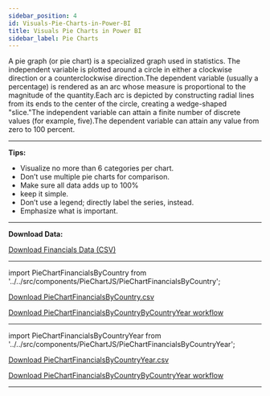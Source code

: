 ```yaml
---
sidebar_position: 4 
id: Visuals-Pie-Charts-in-Power-BI
title: Visuals Pie Charts in Power BI
sidebar_label: Pie Charts
---
```

<p>A pie graph (or pie chart) is a specialized graph used in statistics. The independent variable is plotted around a circle in either a clockwise direction or a counterclockwise direction.The dependent variable (usually a percentage) is rendered as an arc whose measure is proportional to the magnitude of the quantity.Each arc is depicted by constructing radial lines from its ends to the center of the circle, creating a wedge-shaped "slice."The independent variable can attain a finite number of discrete values (for example, five).The dependent variable can attain any value from zero to 100 percent.</p>  

---

**Tips:**

* Visualize no more than 6 categories per chart.
* Don’t use multiple pie charts for comparison.
* Make sure all data adds up to 100%
* keep it simple.
* Don’t use a legend; directly label the series, instead.
* Emphasize what is important. 

--- 

**Download Data:**

<p><a href="/data/LineChart/financials.csv" download="financials.csv">Download Financials Data (CSV)</a></p> 

--- 

import PieChartFinancialsByCountry from '../../src/components/PieChartJS/PieChartFinancialsByCountry';

<PieChartFinancialsByCountry /> 


<p><a href="/data/PieChart/PieChartFinancialsByCountry.csv" download="financials.csv">Download PieChartFinancialsByCountry.csv</a></p>


<p><a href="/data/PieChart/PieChartFinancialsByCountryByCountryYear.yxmd" download="financials.csv">Download PieChartFinancialsByCountryByCountryYear workflow</a></p>

--- 

import PieChartFinancialsByCountryYear from '../../src/components/PieChartJS/PieChartFinancialsByCountryYear';

<PieChartFinancialsByCountryYear /> 


<p><a href="/data/PieChart/PieChartFinancialsByCountryYear.csv" download="financials.csv">Download PieChartFinancialsByCountryYear.csv</a></p>


<p><a href="/data/PieChart/PieChartFinancialsByCountryByCountryYear.yxmd" download="financials.csv">Download PieChartFinancialsByCountryByCountryYear workflow</a></p>

--- 











